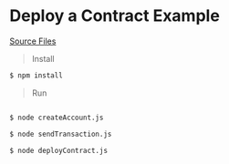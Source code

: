 # Deploy a Contract Example

[Source Files](includes/deploy-contract)

> Install

```bash
$ npm install
```

> Run

```bash

$ node createAccount.js

$ node sendTransaction.js

$ node deployContract.js
```
